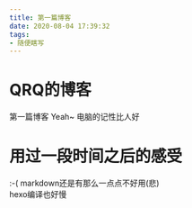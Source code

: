 ```yaml
---
title: 第一篇博客
date: 2020-08-04 17:39:32
tags:
- 随便瞎写
---
```

# QRQ的博客

第一篇博客
Yeah~
电脑的记性比人好

# 用过一段时间之后的感受

:-( markdown还是有那么一点点不好用(悲)<br>
hexo编译也好慢